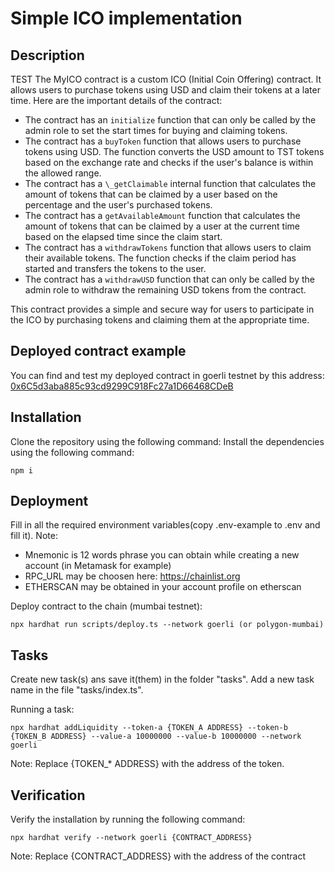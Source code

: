 # Simple ICO implementation

## Description

TEST The MyICO contract is a custom ICO (Initial Coin Offering) contract. It allows users to purchase tokens using USD and claim their tokens at a later time. Here are the important details of the contract:

- The contract has an `initialize` function that can only be called by the admin role to set the start times for buying and claiming tokens.
- The contract has a `buyToken` function that allows users to purchase tokens using USD. The function converts the USD amount to TST tokens based on the exchange rate and checks if the user's balance is within the allowed range.
- The contract has a `\_getClaimable` internal function that calculates the amount of tokens that can be claimed by a user based on the percentage and the user's purchased tokens.
- The contract has a `getAvailableAmount` function that calculates the amount of tokens that can be claimed by a user at the current time based on the elapsed time since the claim start.
- The contract has a `withdrawTokens` function that allows users to claim their available tokens. The function checks if the claim period has started and transfers the tokens to the user.
- The contract has a `withdrawUSD` function that can only be called by the admin role to withdraw the remaining USD tokens from the contract.

This contract provides a simple and secure way for users to participate in the ICO by purchasing tokens and claiming them at the appropriate time.

## Deployed contract example

You can find and test my deployed contract in goerli testnet by this address: [0x6C5d3aba885c93cd9299C918Fc27a1D66468CDeB](https://mumbai.polygonscan.com/address/0x6C5d3aba885c93cd9299C918Fc27a1D66468CDeB)

## Installation

Clone the repository using the following command:
Install the dependencies using the following command:

```
npm i
```

## Deployment

Fill in all the required environment variables(copy .env-example to .env and fill it).
Note:

- Mnemonic is 12 words phrase you can obtain while creating a new account (in Metamask for example)
- RPC_URL may be choosen here: https://chainlist.org
- ETHERSCAN may be obtained in your account profile on etherscan

Deploy contract to the chain (mumbai testnet):

```
npx hardhat run scripts/deploy.ts --network goerli (or polygon-mumbai)
```

## Tasks

Create new task(s) ans save it(them) in the folder "tasks". Add a new task name in the file "tasks/index.ts".

Running a task:

```
npx hardhat addLiquidity --token-a {TOKEN_A ADDRESS} --token-b {TOKEN_B ADDRESS} --value-a 10000000 --value-b 10000000 --network goerli
```

Note: Replace {TOKEN\_\* ADDRESS} with the address of the token.

## Verification

Verify the installation by running the following command:

```
npx hardhat verify --network goerli {CONTRACT_ADDRESS}
```

Note: Replace {CONTRACT_ADDRESS} with the address of the contract
